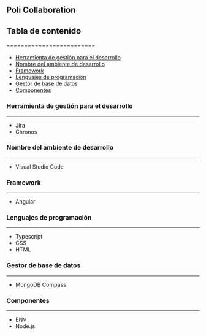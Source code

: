 
## Poli Collaboration

## Tabla de contenido
=========================

* [Herramienta de gestión para el desarrollo](#herramienta_de_gestión_para_el_desarrollo)
* [Nombre del ambiente de desarrollo](#nombre_del_ambiente_de_desarrollo)
* [Framework](#framework)
* [Lenguajes de programación](#lenguajes_de_programacion)
* [Gestor de base de datos](#gestor_de_base_de_datos)
* [Componentes](#componentes)
### Herramienta de gestión para el desarrollo
---------
* Jira
* Chronos

### Nombre del ambiente de desarrollo
---------
* Visual Studio Code

### Framework
---------
* Angular

### Lenguajes de programación
---------
* Typescript
* CSS
* HTML

### Gestor de base de datos
---------
* MongoDB Compass

### Componentes
---------
* ENV
* Node.js
